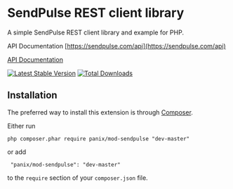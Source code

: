 SendPulse REST client library
=================

A simple SendPulse REST client library and example for PHP.

API Documentation [https://sendpulse.com/api](https://sendpulse.com/api)

[API Documentation](https://github.com/sendpulse/sendpulse-rest-api-php/blob/master/README.md)



[![Latest Stable Version](https://poser.pugx.org/panix/mod-sendpulse/v/stable.svg)](https://packagist.org/packages/panix/mod-sendpulse)
[![Total Downloads](https://poser.pugx.org/panix/mod-sendpulse/downloads.svg)](https://packagist.org/packages/panix/mod-sendpulse)

## Installation

The preferred way to install this extension is through [Composer](http://getcomposer.org/).

Either run

``` php composer.phar require panix/mod-sendpulse "dev-master" ```

or add

``` "panix/mod-sendpulse": "dev-master"```

to the `require` section of your `composer.json` file.